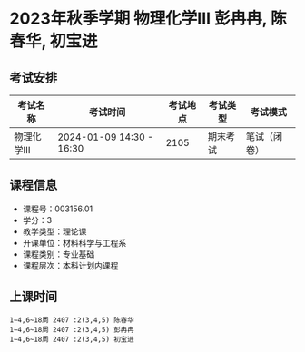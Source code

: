 # 2023年秋季学期 物理化学III 彭冉冉, 陈春华, 初宝进




## 考试安排

| 考试名称 | 考试时间 | 考试地点 | 考试类型 | 考试模式 |
| -------- | -------- | -------- | -------- | -------- |
| 物理化学III | 2024-01-09 14:30 - 16:30 | 2105 | 期末考试 | 笔试（闭卷） |





## 课程信息

- 课程号：003156.01
- 学分：3
- 教学类型：理论课
- 开课单位：材料科学与工程系
- 课程类别：专业基础
- 课程层次：本科计划内课程

## 上课时间

```
1~4,6~18周 2407 :2(3,4,5) 陈春华
1~4,6~18周 2407 :2(3,4,5) 彭冉冉
1~4,6~18周 2407 :2(3,4,5) 初宝进
```

